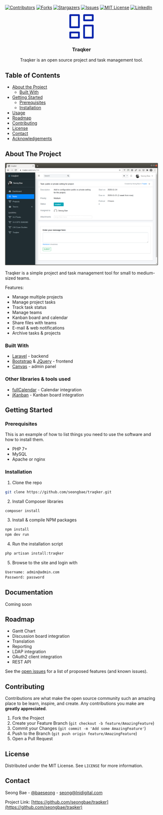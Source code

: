 <!-- PROJECT SHIELDS -->
<!--
*** I'm using markdown "reference style" links for readability.
*** Reference links are enclosed in brackets [ ] instead of parentheses ( ).
*** See the bottom of this document for the declaration of the reference variables
*** for contributors-url, forks-url, etc. This is an optional, concise syntax you may use.
*** https://www.markdownguide.org/basic-syntax/#reference-style-links
-->
[![Contributors][contributors-shield]][contributors-url]
[![Forks][forks-shield]][forks-url]
[![Stargazers][stars-shield]][stars-url]
[![Issues][issues-shield]][issues-url]
[![MIT License][license-shield]][license-url]
[![LinkedIn][linkedin-shield]][linkedin-url]



<!-- PROJECT LOGO -->
<p align="center">
  <img src="public/img/traqker-icon.png" alt="Logo" width="80" height="80">
  <h3 align="center">Traqker</h3>

  <p align="center">
    Traqker is an open source project and task management tool.
  </p>
</p>



<!-- TABLE OF CONTENTS -->
## Table of Contents

* [About the Project](#about-the-project)
  * [Built With](#built-with)
* [Getting Started](#getting-started)
  * [Prerequisites](#prerequisites)
  * [Installation](#installation)
* [Usage](#usage)
* [Roadmap](#roadmap)
* [Contributing](#contributing)
* [License](#license)
* [Contact](#contact)
* [Acknowledgements](#acknowledgements)



<!-- ABOUT THE PROJECT -->
## About The Project

![Product Name Screen Shot](public/img/traqker.png)

Traqker is a simple project and task management tool for small to medium-sized teams. 

Features:
* Manage multiple projects
* Manage project tasks
* Track task status
* Manage teams
* Kanban board and calendar
* Share files with teams
* E-mail & web notifications
* Archive tasks & projects

### Built With
* [Laravel](https://laravel.com) - backend
* [Bootstrap](https://getbootstrap.com) & [JQuery](https://jquery.com) - frontend
* [Canvas](https://github.com/seongbae/canvas) - admin panel

### Other libraries & tools used
* [fullCalendar](https://fullcalendar.io) - Calendar integration
* [jKanban](https://github.com/riktar/jkanban) - Kanban board integration

<!-- GETTING STARTED -->
## Getting Started

### Prerequisites

This is an example of how to list things you need to use the software and how to install them.
* PHP 7+
* MySQL
* Apache or nginx

### Installation

1. Clone the repo
```sh
git clone https://github.com/seongbae/traqker.git
```
2. Install Composer libraries
```sh
composer install
```
3. Install & compile NPM packages
```sh
npm install
npm dev run
```
4. Run the installation script
```sh
php artisan install:traqker
```
5. Browse to the site and login with 
```sh
Username: admin@admin.com
Password: password
```

<!-- USAGE EXAMPLES -->
## Documentation

Coming soon

<!-- ROADMAP -->
## Roadmap

* Gantt Chart
* Discussion board integration
* Translation
* Reporting
* LDAP integration
* OAuth2 client integration
* REST API

See the [open issues](https://github.com/seongbae/traqker/issues) for a list of proposed features (and known issues).

<!-- CONTRIBUTING -->
## Contributing

Contributions are what make the open source community such an amazing place to be learn, inspire, and create. Any contributions you make are **greatly appreciated**.

1. Fork the Project
2. Create your Feature Branch (`git checkout -b feature/AmazingFeature`)
3. Commit your Changes (`git commit -m 'Add some AmazingFeature'`)
4. Push to the Branch (`git push origin feature/AmazingFeature`)
5. Open a Pull Request

<!-- LICENSE -->
## License

Distributed under the MIT License. See `LICENSE` for more information.



<!-- CONTACT -->
## Contact

Seong Bae - [@baeseong](https://twitter.com/baeseong) - seong@lnidigital.com

Project Link: [https://github.com/seongbae/traqker](https://github.com/seongbae/traqker)






<!-- MARKDOWN LINKS & IMAGES -->
<!-- https://www.markdownguide.org/basic-syntax/#reference-style-links -->
[contributors-shield]: https://img.shields.io/github/contributors/seongbae/traqker.svg?style=flat-square
[contributors-url]: https://github.com/seongbae/traqker/graphs/contributors
[forks-shield]: https://img.shields.io/github/forks/seongbae/traqker.svg?style=flat-square
[forks-url]: https://github.com/seongbae/traqker/network/members
[stars-shield]: https://img.shields.io/github/stars/seongbae/traqker.svg?style=flat-square
[stars-url]: https://github.com/seongbae/traqker/stargazers
[issues-shield]: https://img.shields.io/github/issues/seongbae/traqker.svg?style=flat-square
[issues-url]: https://github.com/seongbae/traqker/issues
[license-shield]: https://img.shields.io/badge/License-MIT-yellow.svg?style=flat-square
[license-url]: https://opensource.org/licenses/MIT
[linkedin-shield]: https://img.shields.io/badge/-LinkedIn-black.svg?style=flat-square&logo=linkedin&colorB=555
[linkedin-url]: https://linkedin.com/in/baeseong
[product-screenshot]: images/screenshot.png

